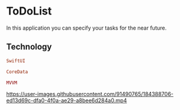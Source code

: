 # ToDoList
In this application you can specify your tasks for the near future.
## Technology

```ruby
SwiftUI
```
```ruby
CoreData
```
```ruby
MVVM
```
https://user-images.githubusercontent.com/91490765/184388706-ed13d69c-dfa0-4f0a-ae29-a8bee6d284a0.mp4


